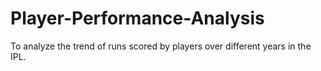 # Player-Performance-Analysis
To analyze the trend of runs scored by players over different years in the IPL.
